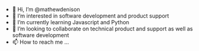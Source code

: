 - 👋 Hi, I’m @mathewdenison
- 👀 I’m interested in software development and product support
- 🌱 I’m currently learning Javascript and Python
- 💞️ I’m looking to collaborate on technical product and support as well as software development
- 📫 How to reach me ...

<!---
mathewdenison/mathewdenison is a ✨ special ✨ repository because its `README.md` (this file) appears on your GitHub profile.
You can click the Preview link to take a look at your changes.
--->

